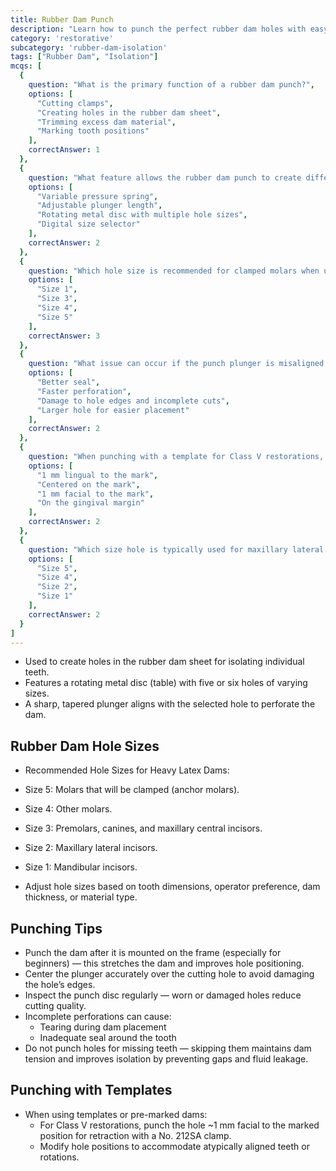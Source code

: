 ```yaml
---
title: Rubber Dam Punch
description: "Learn how to punch the perfect rubber dam holes with easy tips, size guides, and tricks for better isolation."
category: 'restorative'
subcategory: 'rubber-dam-isolation'
tags: ["Rubber Dam", "Isolation"]
mcqs: [
  {
    question: "What is the primary function of a rubber dam punch?",
    options: [
      "Cutting clamps",
      "Creating holes in the rubber dam sheet",
      "Trimming excess dam material",
      "Marking tooth positions"
    ],
    correctAnswer: 1
  },
  {
    question: "What feature allows the rubber dam punch to create different hole sizes?",
    options: [
      "Variable pressure spring",
      "Adjustable plunger length",
      "Rotating metal disc with multiple hole sizes",
      "Digital size selector"
    ],
    correctAnswer: 2
  },
  {
    question: "Which hole size is recommended for clamped molars when using a heavy latex dam?",
    options: [
      "Size 1",
      "Size 3",
      "Size 4",
      "Size 5"
    ],
    correctAnswer: 3
  },
  {
    question: "What issue can occur if the punch plunger is misaligned with the cutting hole?",
    options: [
      "Better seal",
      "Faster perforation",
      "Damage to hole edges and incomplete cuts",
      "Larger hole for easier placement"
    ],
    correctAnswer: 2
  },
  {
    question: "When punching with a template for Class V restorations, where should the hole be placed?",
    options: [
      "1 mm lingual to the mark",
      "Centered on the mark",
      "1 mm facial to the mark",
      "On the gingival margin"
    ],
    correctAnswer: 2
  },
  {
    question: "Which size hole is typically used for maxillary lateral incisors?",
    options: [
      "Size 5",
      "Size 4",
      "Size 2",
      "Size 1"
    ],
    correctAnswer: 2
  }
]
---
```

- Used to create holes in the rubber dam sheet for isolating individual teeth.
- Features a rotating metal disc (table) with five or six holes of varying sizes.
- A sharp, tapered plunger aligns with the selected hole to perforate the dam.
## Rubber Dam Hole Sizes
- Recommended Hole Sizes for Heavy Latex Dams:
- Size 5: Molars that will be clamped (anchor molars).
- Size 4: Other molars.
- Size 3: Premolars, canines, and maxillary central incisors.
- Size 2: Maxillary lateral incisors.
- Size 1: Mandibular incisors.

- Adjust hole sizes based on tooth dimensions, operator preference, dam thickness, or material type.
## Punching Tips
- Punch the dam after it is mounted on the frame (especially for beginners) — this stretches the dam and improves hole positioning.
- Center the plunger accurately over the cutting hole to avoid damaging the hole’s edges.
- Inspect the punch disc regularly — worn or damaged holes reduce cutting quality.
- Incomplete perforations can cause:
	- Tearing during dam placement
	- Inadequate seal around the tooth
- Do not punch holes for missing teeth — skipping them maintains dam tension and improves isolation by preventing gaps and fluid leakage.
## Punching with Templates
- When using templates or pre-marked dams:
	- For Class V restorations, punch the hole ~1 mm facial to the marked position for retraction with a No. 212SA clamp.
	- Modify hole positions to accommodate atypically aligned teeth or rotations.
